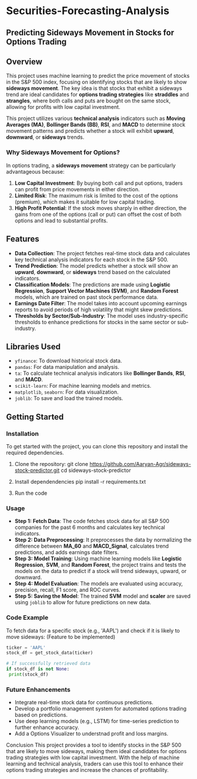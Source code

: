 # Securities-Forecasting-Analysis
## Predicting Sideways Movement in Stocks for Options Trading  


## **Overview**

This project uses machine learning to predict the price movement of stocks in the S&P 500 index, focusing on identifying stocks that are likely to show **sideways movement**. The key idea is that stocks that exhibit a sideways trend are ideal candidates for **options trading strategies** like **straddles** and **strangles**, where both calls and puts are bought on the same stock, allowing for profits with low capital investment.

This project utilizes various **technical analysis** indicators such as **Moving Averages (MA)**, **Bollinger Bands (BB)**, **RSI**, and **MACD** to determine stock movement patterns and predicts whether a stock will exhibit **upward**, **downward**, or **sideways** trends.

### **Why Sideways Movement for Options?**

In options trading, a **sideways movement** strategy can be particularly advantageous because:

1. **Low Capital Investment**: By buying both call and put options, traders can profit from price movements in either direction.
2. **Limited Risk**: The maximum risk is limited to the cost of the options (premium), which makes it suitable for low capital trading.
3. **High Profit Potential**: If the stock moves sharply in either direction, the gains from one of the options (call or put) can offset the cost of both options and lead to substantial profits.

## **Features**

- **Data Collection**: The project fetches real-time stock data and calculates key technical analysis indicators for each stock in the S&P 500.
- **Trend Prediction**: The model predicts whether a stock will show an **upward**, **downward**, or **sideways** trend based on the calculated indicators.
- **Classification Models**: The predictions are made using **Logistic Regression**, **Support Vector Machines (SVM)**, and **Random Forest** models, which are trained on past stock performance data.
- **Earnings Date Filter**: The model takes into account upcoming earnings reports to avoid periods of high volatility that might skew predictions.
- **Thresholds by Sector/Sub-Industry**: The model uses industry-specific thresholds to enhance predictions for stocks in the same sector or sub-industry.

## **Libraries Used**

- `yfinance`: To download historical stock data.
- `pandas`: For data manipulation and analysis.
- `ta`: To calculate technical analysis indicators like **Bollinger Bands**, **RSI**, and **MACD**.
- `scikit-learn`: For machine learning models and metrics.
- `matplotlib`, `seaborn`: For data visualization.
- `joblib`: To save and load the trained models.

## **Getting Started**

### **Installation**

To get started with the project, you can clone this repository and install the required dependencies.

1. Clone the repository:
git clone https://github.com/Aaryan-Agr/sideways-stock-predictor.git cd sideways-stock-predictor

2. Install dependendencies
pip install -r requirements.txt

3. Run the code


### **Usage**

- **Step 1: Fetch Data**: The code fetches stock data for all S&P 500 companies for the past 6 months and calculates key technical indicators.
- **Step 2: Data Preprocessing**: It preprocesses the data by normalizing the difference between **MA_60** and **MACD_Signal**, calculates trend predictions, and adds earnings date filters.
- **Step 3: Model Training**: Using machine learning models like **Logistic Regression**, **SVM**, and **Random Forest**, the project trains and tests the models on the data to predict if a stock will trend sideways, upward, or downward.
- **Step 4: Model Evaluation**: The models are evaluated using accuracy, precision, recall, F1 score, and ROC curves.
- **Step 5: Saving the Model**: The trained **SVM** model and **scaler** are saved using `joblib` to allow for future predictions on new data.

### **Code Example**

To fetch data for a specific stock (e.g., 'AAPL') and check if it is likely to move sideways: (Feature to be implemented)

```python
ticker = 'AAPL'
stock_df = get_stock_data(ticker)

# If successfully retrieved data
if stock_df is not None:
 print(stock_df)
```


### **Future Enhancements**

- Integrate real-time stock data for continuous predictions.
- Develop a portfolio management system for automated options trading based on predictions.
- Use deep learning models (e.g., LSTM) for time-series prediction to further enhance accuracy.
- Add a Options Visualizer to understnad profit and loss margins.

Conclusion
This project provides a tool to identify stocks in the S&P 500 that are likely to move sideways, making them ideal candidates for options trading strategies with low capital investment. With the help of machine learning and technical analysis, traders can use this tool to enhance their options trading strategies and increase the chances of profitability.
